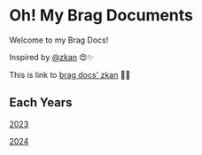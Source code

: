 # Oh! My Brag Documents
Welcome to my Brag Docs!

Inspired by [@zkan](https://github.com/zkan) 😍✨

This is link to [brag docs' zkan](https://github.com/zkan/brag-documents) 🌷✨

## Each Years
[2023](https://github.com/pynsuphasueb/oh-my-brag/blob/main/2023.md)

[2024](https://github.com/pynsuphasueb/oh-my-brag/blob/main/2024.md)
